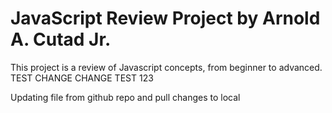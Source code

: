 # JavaScript Review Project by Arnold A. Cutad Jr.
This project is a review of Javascript concepts, from beginner to advanced. TEST CHANGE CHANGE TEST 123

Updating file from github repo and pull changes to local
